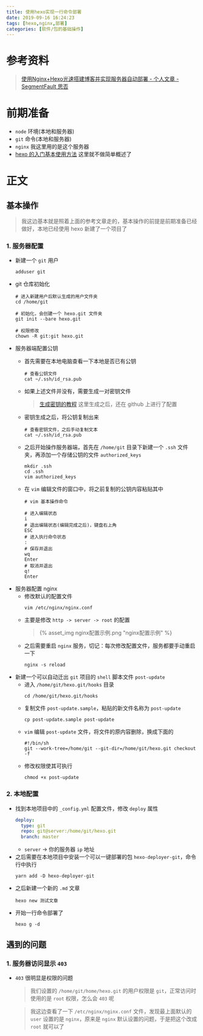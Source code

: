 ```yaml
---
title: 使用hexo实现一行命令部署
date: 2019-09-16 16:24:23
tags: [hexo,nginx,部署]
categories: [软件/包的基础操作]
---
```


# 参考资料
>[使用Nginx+Hexo光速搭建博客并实现服务器自动部署 - 个人文章 - SegmentFault 思否](https://segmentfault.com/a/1190000009723457)

# 前期准备
- `node` 环境(本地和服务器)
- `git` 命令(本地和服务器)
- `nginx` 我这里用的是这个服务器
- [hexo 的入门基本使用方法](https://hexo.io/zh-cn/docs/) 这里就不做简单概述了

<!-- more -->


# 正文
## 基本操作
>  我这边基本就是照着上面的参考文章走的，基本操作的前提是前期准备已经做好，本地已经使用 hexo 新建了一个项目了
### 1. 服务器配置
- 新建一个 `git` 用户
    ```shell
    adduser git
    ```
- git 仓库初始化
  ```shell
  # 进入新建用户后默认生成的用户文件夹
  cd /home/git

  # 初始化，会创建一个 hexo.git 文件夹
  git init --bare hexo.git

  # 权限修改
  chown -R git:git hexo.git
  ```
- 服务器端配置公钥
    - 首先需要在本地电脑查看一下本地是否已有公钥
        ```shell
        # 查看公钥文件
        cat ~/.ssh/id_rsa.pub
        ```
    - 如果上述文件并没有，需要生成一对密钥文件
        >[生成密钥的教程](https://www.liaoxuefeng.com/wiki/896043488029600/896954117292416) 这里生成之后，还在 github 上进行了配置
    - 密钥生成之后，将公钥复制出来
        ```shell
        # 查看密钥文件，之后手动复制文本
        cat ~/.ssh/id_rsa.pub
        ```
    - 之后开始操作服务器端，首先在 `/home/git` 目录下新建一个 `.ssh` 文件夹，再添加一个存储公钥的文件 `authorized_keys`

        ```shell
        mkdir .ssh
        cd .ssh
        vim authorized_keys
        ```
    - 在 `vim` 编辑文件的窗口中，将之前复制的公钥内容粘贴其中
        ```shell
        # vim 基本操作命令
        
        # 进入编辑状态
        i
        # 退出编辑状态(编辑完成之后)，键盘右上角
        ESC
        # 进入执行命令状态
        :
        # 保存并退出
        wq
        Enter
        # 取消并退出
        q!
        Enter
        ```
- 服务器配置 nginx
    - 修改默认的配置文件
        ```shell
        vim /etc/nginx/nginx.conf
        ```
    - 主要是修改 `http -> server -> root` 的配置
    	>{% asset_img nginx配置示例.png "nginx配置示例" %}
    - 之后需要重启 `nginx` 服务，切记：每次修改配置文件，服务都要手动重启一下
        ```shell
        nginx -s reload
        ```
- 新建一个可以自动迁出 `git` 项目的 `shell` 脚本文件 `post-update`
    - 进入 `/home/git/hexo.git/hooks` 目录
        ```shell
        cd /home/git/hexo.git/hooks
        ```
    - 复制文件 `post-update.sample`，粘贴的新文件名称为 `post-update`
        ```shell
        cp post-update.sample post-update
        ```
    - `vim` 编辑 `post-update` 文件，将文件的原内容删除，换成下面的
        ```shell
        #!/bin/sh
        git --work-tree=/home/git --git-dir=/home/git/hexo.git checkout -f
        ```
    - 修改权限使其可执行
        ```shell
        chmod +x post-update
        ```

### 2. 本地配置
- 找到本地项目中的 `_config.yml` 配置文件，修改 `deploy` 属性
    ```yml
    deploy:
      type: git
      repo: git@server:/home/git/hexo.git
      branch: master
    ```
    - `server` -> 你的服务器 `ip` 地址
- 之后需要在本地项目中安装一个可以一键部署的包 `hexo-deployer-git`，命令行中执行
    ```shell
    yarn add -D hexo-deployer-git
    ```
- 之后新建一个新的 `.md` 文章
    ```shell
    hexo new 测试文章
    ```
- 开始一行命令部署了
    ```shell
    hexo g -d
    ```
  
## 遇到的问题
### 1.  服务器访问显示 `403`
- `403` 很明显是权限的问题
    >我们设置的 `/home/git/home/hexo.git` 的用户权限是 `git`，正常访问时使用的是 `root` 权限，怎么会 `403` 呢
    
    >我这边查看了一下 `/etc/nginx/nginx.conf` 文件，发现最上面默认的 `user` 设置的是 `nginx`，原来是 `nginx` 默认设置的问题，于是把这个改成 `root` 就可以了